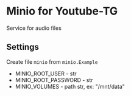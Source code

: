 # Minio for Youtube-TG
Service for audio files

## Settings
Create file `minio` from `minio.Example`
- MINIO_ROOT_USER - str
- MINIO_ROOT_PASSWORD - str
- MINIO_VOLUMES - path str, ex: "/mnt/data"